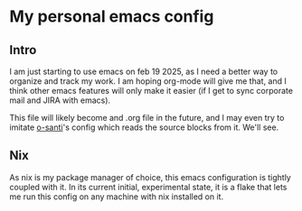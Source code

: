 # My personal emacs config

## Intro

I am just starting to use emacs on feb 19 2025, as I need a better way
to organize and track my work. I am hoping org-mode will give me that,
and I think other emacs features will only make it easier (if I get to
sync corporate mail and JIRA with emacs).

This file will likely become and .org file in the future, and I may
even try to imitate [o-santi](https://github.com/o-santi/emacs)'s
config which reads the source blocks from it. We'll see.

## Nix

As nix is my package manager of choice, this emacs configuration is
tightly coupled with it. In its current initial, experimental state,
it is a flake that lets me run this config on any machine with nix
installed on it.